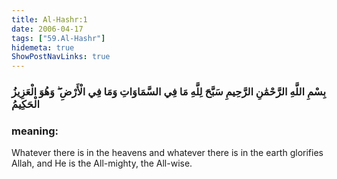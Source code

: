 ```yaml
---
title: Al-Hashr:1
date: 2006-04-17
tags: ["59.Al-Hashr"]
hidemeta: true 
ShowPostNavLinks: true 
---
```

### بِسْمِ اللَّهِ الرَّحْمَٰنِ الرَّحِيمِ سَبَّحَ لِلَّهِ مَا فِي السَّمَاوَاتِ وَمَا فِي الْأَرْضِ ۖ وَهُوَ الْعَزِيزُ الْحَكِيمُ
### meaning: 
Whatever there is in the heavens and whatever there is in the earth glorifies Allah, and He is the All-mighty, the All-wise.
